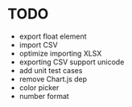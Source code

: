 # TODO

- export float element
- import CSV
- optimize importing XLSX
- exporting CSV support unicode
- add unit test cases
- remove Chart.js dep
- color picker
- number format
